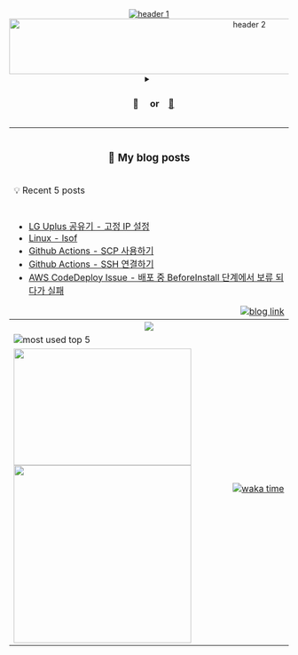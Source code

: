 <!-- header -------------------------------------------------------------------------------------------------------------------------------------------->
<div align="center">
  <a href="#"><picture>
        <source media="(prefers-color-scheme: dark)" srcset="https://capsule-render.vercel.app/api?type=transparent&color=auto&height=100&section=header&text=🛋️&fontSize=82&animation=twinkling">
        <source media="(prefers-color-scheme: light)" srcset="https://capsule-render.vercel.app/api?type=transparent&color=auto&height=70&section=header&text=☀️-nl-☁️-nl-☁️-nl-☁️&fontAlign=3&fontAlign=10&fontAlign=7&fontAlign=90&&fontAlignY=50&fontAlignY=72&fontAlignY=82&fontAlignY=42&fontSize=52&animation=twinkling">
        <img alt="header 1" src="https://capsule-render.vercel.app/api?type=transparent&color=auto&height=100&section=header&text=🛋️&fontSize=82&animation=twinkling"/>    
    </picture>
    <picture>
        <source media="(prefers-color-scheme: dark)" srcset="https://study.zhyun.kim/assets/img/transparent.png" width="850" height="40">
        <source media="(prefers-color-scheme: light)" srcset="https://render.gitanimals.org/lines/zhyunk?pet-id=584024399899088575&contribution-view=false" width="850" height="100">
        <img alt="header 2" src="https://render.gitanimals.org/lines/zhyunk?pet-id=584024399899088575&contribution-view=false"/>    
    </picture>
  </a>
</div>

<!-- introduce project repository -------------------------------------------------------------------------------------------------------------------------------------------->
<details>
<summary align="center"><h3>　📜 　or　<a href="https://github.com/zhyun-project">🔗</a>　</h3></summary>

<details>
<summary><h3>　　simple-board</h3></summary>

<br>
<table align=center>
  <tr><th width=881px>
<a href="https://github.com/zhyun-project/simple-board-01">
    <img src="https://img.shields.io/badge/Gradle-02303A.svg?style=badge&logo=Gradle&logoColor=white"/></a>
<a href="https://github.com/zhyun-project/simple-board-01">
    <img src="https://img.shields.io/badge/JUnit_5-25A162?style=badge&logo=&logoColor=white"/></a>
<a href="https://github.com/zhyun-project/simple-board-01">
    <img src="https://img.shields.io/badge/Java-ED8B00?style=badge&logo=openjdk&logoColor=white"/></a>
<a href="https://github.com/zhyun-project/simple-board-01">
    <img src="https://img.shields.io/badge/Spring_boot_3-6DB33F?style=badge&logo=spring&logoColor=white"/></a>
<a href="https://github.com/zhyun-project/simple-board-01">
    <img src="https://img.shields.io/badge/H2-224DCA?style=badge&logo=h2&logoColor=white"/></a>
</th></tr><tr><td>
<br>

h2 db를 embedded 형태로 사용하여 제목과 내용을 관리하는 간단한 형태의 게시판 프로젝트입니다.

테스트 코드 작성을 익히기 위해 간단한 구조로 설계하였습니다.

<div align=right>
  <a href="https://github.com/zhyun-project/simple-board-01"><picture>
        <source media="(prefers-color-scheme: dark)" srcset="https://img.shields.io/badge/Repository%20🔗-100000?style=for-the-badge&logo=github&logoColor=white">
        <source media="(prefers-color-scheme: light)" srcset="https://img.shields.io/badge/Repository%20🔗-2f80ed?style=for-the-badge&logo=github&logoColor=white">
        <img alt="repository link" src="https://img.shields.io/badge/Repository%20🔗-100000?style=for-the-badge&logo=github&logoColor=white"/>
    </picture></a>
</div>

  </td></tr>
</table>
</details>

<br>

<details>
<summary><h3>　　board</h3></summary>

<br>
<table align=center>
  <tr><th width=881>
<a href="https://github.com/zhyun-project/simple-board-02">
    <img alt="gradle" src="https://img.shields.io/badge/Gradle-02303A.svg?style=badge&logo=Gradle&logoColor=white"/></a>
<a href="https://github.com/zhyun-project/simple-board-02">
    <img alt="junit" src="https://img.shields.io/badge/JUnit_5-25A162?style=badge&logo=&logoColor=white"/></a>
<a href="https://github.com/zhyun-project/simple-board-02">
    <img alt="java" src="https://img.shields.io/badge/Java-ED8B00?style=badge&logo=openjdk&logoColor=white"/></a>
<a href="https://github.com/zhyun-project/simple-board-02">
    <img alt="spring boot" src="https://img.shields.io/badge/Spring_boot_3-6DB33F?style=badge&logo=spring&logoColor=white"/></a>
<a href="https://github.com/zhyun-project/simple-board-02">
    <img alt="spring security" src="https://img.shields.io/badge/Spring_Security-6DB33F?style=badge&logo=Spring-Security&logoColor=white"/></a>
<a href="https://github.com/zhyun-project/simple-board-02">
    <img alt="jwt" src="https://img.shields.io/badge/JWT-000?style=badge&logo=jsonwebtokens&logoColor=white"/></a>
<a href="https://github.com/zhyun-project/simple-board-02">
    <img alt="redis" src="https://img.shields.io/badge/redis-%23DD0031.svg?&style=badge&logo=redis&logoColor=white"/></a>
<a href="https://github.com/zhyun-project/simple-board-02">
    <img alt="h2" src="https://img.shields.io/badge/H2-224DCA?style=badge&logo=h2&logoColor=white"/></a>
</th></tr><tr><td>
<br>

simple-board 프로젝트에 사용자 관리를 추가한 프로젝트입니다.

<br>  

JWT와 시큐리티를 적용하여 사용자 로그인 및 권한에 따른 접근 제한 구현과 멀티 모듈 프로젝트 구현이 목표입니다.

<br>

도메인이 2개(사용자, 게시글)라서 공부해보고 싶었던 멀티 모듈 구조를 적용해볼 수 있었으며
사용자 관리 모듈과 게시글 관리 모듈, 그리고 gateway(discovery) 모듈 순서로 구현하였습니다.

<br>

시큐리티와 JWT가 어렵다고 생각되어 사용자 관리 모듈을 제일 먼저 개발하였고  
다음으로 사용자 관리 구현 후 토큰을 이용하는 서비스인 게시글 관리 모듈을 구현,    
마지막으로 gateway 모듈을 구현하여 하나의 "호스트:port"를 통해 모든 서비스에 접근할 수 있도록 구현하였습니다.

<br>

> 리팩토링 📑
> 1. *`24.04.24 ~ 24.05.18`* - [*프로젝트 구조 변경, 테스트 코드 전체 수정*](https://github.com/zhyun-project/simple-board-02/wiki/🛠%EF%B8%8F-리팩토링-1차-⚒%EF%B8%8F)

<div align=right>
  <a href="https://github.com/zhyun-project/simple-board-02"><picture>
        <source media="(prefers-color-scheme: dark)" srcset="https://img.shields.io/badge/Repository%20🔗-100000?style=for-the-badge&logo=github&logoColor=white">
        <source media="(prefers-color-scheme: light)" srcset="https://img.shields.io/badge/Repository%20🔗-2f80ed?style=for-the-badge&logo=github&logoColor=white">
        <img alt="repository link" src="https://img.shields.io/badge/Repository%20🔗-100000?style=for-the-badge&logo=github&logoColor=white"/>
    </picture></a>
</div>  

  </td></tr>
</table>
</details>


<!-- template ------------------------------------
<br>

<details>
<summary><h3>　　title</h3></summary>

<br>
<table align=center>
  <tr><th width=881px>
// spec
<a href="https://github.com/zhyun-project/simple-board-01">
    <img src="https://img.shields.io/badge/Gradle-02303A.svg?style=badge&logo=Gradle&logoColor=white"/></a>
<a href="https://github.com/zhyun-project/simple-board-01">
    <img src="https://img.shields.io/badge/JUnit_5-25A162?style=badge&logo=&logoColor=white"/></a>
<a href="https://github.com/zhyun-project/simple-board-01">
    <img src="https://img.shields.io/badge/Java-ED8B00?style=badge&logo=openjdk&logoColor=white"/></a>
<a href="https://github.com/zhyun-project/simple-board-01">
    <img src="https://img.shields.io/badge/Spring_boot_3-6DB33F?style=badge&logo=spring&logoColor=white"/></a>
<a href="https://github.com/zhyun-project/simple-board-01">
    <img src="https://img.shields.io/badge/H2-224DCA?style=badge&logo=h2&logoColor=white"/></a>
</th></tr><tr><td>
<br>

// content

<br>

// repository
<div align=right>
    <a href="https://github.com/zhyun-project/simple-board-02"><picture>
        <source media="(prefers-color-scheme: dark)" srcset="https://img.shields.io/badge/Repository%20🔗-100000?style=for-the-badge&logo=github&logoColor=white">
        <source media="(prefers-color-scheme: light)" srcset="https://img.shields.io/badge/Repository%20🔗-2f80ed?style=for-the-badge&logo=github&logoColor=white">
        <img alt="repository link" src="https://img.shields.io/badge/Repository%20🔗-100000?style=for-the-badge&logo=github&logoColor=white"/>
    </picture></a>
</div>

  </td></tr>
</table>
</details>
-->
<br>
</details>

<table align=center>

<!-- blog posts -------------------------------------------------------------------------------------------------------------------------------------------->
  <tr><th height=100 align="center" colspan="2">
    <h3>📖 My blog posts</h3>
  </th></tr>
  <tr><td align=left colspan="2"><span>💡 Recent 5 posts</span></td></tr>
  <tr><td colspan="2">
    <br>

<!-- BLOG-POST-LIST:START -->
- [LG Uplus 공유기 - 고정 IP 설정](https://study.zhyun.kim/posts/LG-Uplus-%EA%B3%B5%EC%9C%A0%EA%B8%B0-%EA%B3%A0%EC%A0%95-IP-%EC%84%A4%EC%A0%95/)
- [Linux - lsof](https://study.zhyun.kim/posts/Linux-lsof/)
- [Github Actions - SCP 사용하기](https://study.zhyun.kim/posts/Github-Actions-SCP-%EC%82%AC%EC%9A%A9%ED%95%98%EA%B8%B0/)
- [Github Actions - SSH 연결하기](https://study.zhyun.kim/posts/Github-Actions-SSH-%EC%97%B0%EA%B2%B0%ED%95%98%EA%B8%B0/)
- [AWS CodeDeploy Issue - 배포 중 BeforeInstall 단계에서 보류 되다가 실패](https://study.zhyun.kim/posts/AWS-CodeDeploy-Issue-%EB%B0%B0%ED%8F%AC-%EC%A4%91-BeforeInstall-%EB%8B%A8%EA%B3%84%EC%97%90%EC%84%9C-%EB%B3%B4%EB%A5%98-%EB%90%98%EB%8B%A4%EA%B0%80-%EC%8B%A4%ED%8C%A8/)
<!-- BLOG-POST-LIST:END -->

  <div align=right>
    <a href="https://study.zhyun.kim"><picture>
        <source media="(prefers-color-scheme: dark)" srcset="https://img.shields.io/badge/study.zhyun.kim_🚀-0A0A0A?style=for-the-badge">
        <source media="(prefers-color-scheme: light)" srcset="https://img.shields.io/badge/study.zhyun.kim_🚀-2f80ed?style=for-the-badge">
        <img alt="blog link" src="https://img.shields.io/badge/study.zhyun.kim_🚀-0A0A0A?style=for-the-badge">
    </picture></a>
  </div>
  </td></tr>

<!-- capsule-render -------------------------------------------------------------------------------------------------------------------------------------------->
  <tr><th align=center colspan="2"><div align="center">
  <a href="#"><picture>
        <source media="(prefers-color-scheme: dark)" srcset="https://capsule-render.vercel.app/api?type=waving&color=1345B7&height=180&section=footer&text=🐙-nl-🪸-nl-🦆-nl-🐠&fontSize=40&fontAlignY=70&fontAlignY=80&fontAlignY=30&fontAlignY=70&fontAlign=8&fontAlign=15&fontAlign=50&fontAlign=82">
        <source media="(prefers-color-scheme: light)" srcset="https://capsule-render.vercel.app/api?type=waving&color=auto&height=180&section=footer&text=🦆-nl-&fontSize=40&fontAlign=92">
        <img src="https://capsule-render.vercel.app/api?type=waving&color=1345B7&height=180&section=footer&text=🐙-nl-🪸-nl-🦆-nl-🐠&fontSize=40&fontAlignY=70&fontAlignY=80&fontAlignY=30&fontAlignY=70&fontAlign=8&fontAlign=15&fontAlign=50&fontAlign=82" />
    </picture></a>
  </div></th></tr>

<!-- most used top5 & waka time -------------------------------------------------------------------------------------------------------------------------------------------->
  <tr>
    <td><a href="https://github.com/anuraghazra/github-readme-stats"><picture>
        <source media="(prefers-color-scheme: dark)" srcset="https://github-readme-stats.vercel.app/api/top-langs/?username=zhyunk&theme=github_dark&custom_title=Most%20Used%20Languages&layout=compact&hide_border=true&count_private=true&include_all_commits=true&langs_count=5&size_weight=0.2&count_weight=0.8&hide=scss,html,javascript,shell,ruby,css&card_width=300">
        <source media="(prefers-color-scheme: light)" srcset="https://github-readme-stats.vercel.app/api/top-langs/?username=zhyunk&custom_title=Most%20Used%20Languages&layout=compact&hide_border=true&count_private=true&include_all_commits=true&langs_count=5&size_weight=0.2&count_weight=0.8&hide=scss,html,javascript,shell,ruby,css&card_width=300">
        <img align="left" alt="most used top 5" src="https://github-readme-stats.vercel.app/api/top-langs/?username=zhyunk&theme=github_dark&custom_title=Most%20Used%20Languages&layout=compact&hide_border=true&count_private=true&include_all_commits=true&langs_count=5&size_weight=0.2&count_weight=0.8&hide=scss,html,javascript,shell,ruby,css&card_width=300"/>
    </picture></a></td>
    <td rowspan="2"><a href="https://wakatime.com/@zhyun"><picture align="top">
      <source media="(prefers-color-scheme: dark)" srcset="https://github-readme-stats.vercel.app/api/wakatime?username=zhyun&theme=github_dark&custom_title=Waka%20Time%20⏰%20start%20date%20:%2024.01.03&hide_border=true&layout=compact">
      <source media="(prefers-color-scheme: light)" srcset="https://github-readme-stats.vercel.app/api/wakatime?username=zhyun&custom_title=Waka%20Time%20⏰%20start%20date%20:%2024.01.03&hide_border=true&layout=compact">
      <img alt="waka time" src="https://github-readme-stats.vercel.app/api/wakatime?username=zhyun&theme=github_dark&custom_title=Waka%20Time%20⏰%20start%20date%20:%2024.01.03&hide_border=true&layout=compact">
    </picture></a></td>
  </tr>

<!-- git animal -------------------------------------------------------------------------------------------------------------------------------------------->
  <tr>
    <td><a href="https://github.com/devxb/gitanimals">
      <picture>
      <source media="(prefers-color-scheme: dark)" srcset="https://render.gitanimals.org/lines/zhyunk?pet-id=582154833054874760&contribution-view=false">
      <source media="(prefers-color-scheme: light)" srcset="https://render.gitanimals.org/lines/zhyunk?pet-id=583424627266567092&contribution-view=false">
      <img src="https://render.gitanimals.org/lines/zhyunk?pet-id=575068403528185932&contribution-view=false" width="320" height="210"/>    
    </picture><br>
    <img src="https://capsule-render.vercel.app/api?type=transparent&text=🧊-nl-🧊-nl-🍉-nl-🧊　-nl-🧊-nl-🐒-nl-🧊-nl-🧊%20&fontAlignY=70&fontAlignY=70&fontAlignY=65&fontAlignY=70&fontAlignY=80&fontAlignY=70&fontAlignY=75&fontAlignY=70&fontAlign=5&fontAlign=16&fontAlign=25&fontAlign=41&fontAlign=58&fontAlign=70&fontAlign=82&fontAlign=95" width=320></a></td>
  </tr>
</table>

<!-- footer -------------------------------------------------------------------------------------------------------------------------------------------->
<!--
<div align="center"><a href="#"><img 
  src="https://capsule-render.vercel.app/api?type=Shark&color=auto&height=55&section=header" width="141"/><img 
  src="https://capsule-render.vercel.app/api?type=Shark&color=auto&height=55&section=footer" width="141"/><img 
  src="https://capsule-render.vercel.app/api?type=Shark&color=auto&height=55&section=header" width="141"/><img 
  src="https://capsule-render.vercel.app/api?type=Shark&color=auto&height=55&section=header" width="141"/><img 
  src="https://capsule-render.vercel.app/api?type=Shark&color=auto&height=55&section=footer" width="141"/><img 
  src="https://capsule-render.vercel.app/api?type=Shark&color=auto&height=55&section=header" width="141"
/></a></div>
-->
